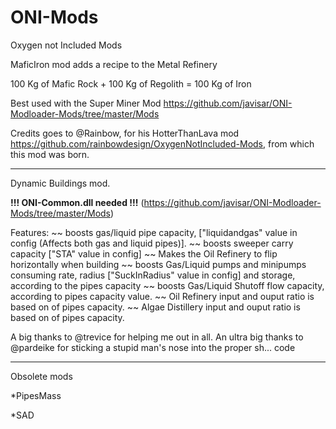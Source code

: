 # ONI-Mods
Oxygen not Included Mods

MaficIron mod adds a recipe to the Metal Refinery

100 Kg of Mafic Rock + 100 Kg of Regolith = 100 Kg of Iron

Best used with the Super Miner Mod https://github.com/javisar/ONI-Modloader-Mods/tree/master/Mods

Credits goes to @Rainbow, for his HotterThanLava mod https://github.com/rainbowdesign/OxygenNotIncluded-Mods, from which this mod was born.

-------------
Dynamic Buildings mod. 

**!!! ONI-Common.dll needed !!!** (https://github.com/javisar/ONI-Modloader-Mods/tree/master/Mods)

Features:
~~ boosts gas/liquid pipe capacity, ["liquidandgas" value in config (Affects both gas and liquid pipes)].
~~ boosts sweeper carry capacity ["STA" value in config]
~~ Makes the Oil Refinery to flip horizontally when building
~~ boosts Gas/Liquid pumps and minipumps consuming rate, radius ["SuckInRadius" value in config] and storage, according to the pipes capacity
~~ boosts Gas/Liquid Shutoff flow capacity, according to pipes capacity value.
~~ Oil Refinery input and ouput ratio is based on of pipes capacity. 
~~ Algae Distillery input and ouput ratio is based on of pipes capacity. 

A big thanks to @trevice for helping me out in all.
An ultra big thanks to @pardeike for sticking a stupid man's nose into the proper sh...  code

------------------

Obsolete mods

*PipesMass

*SAD
